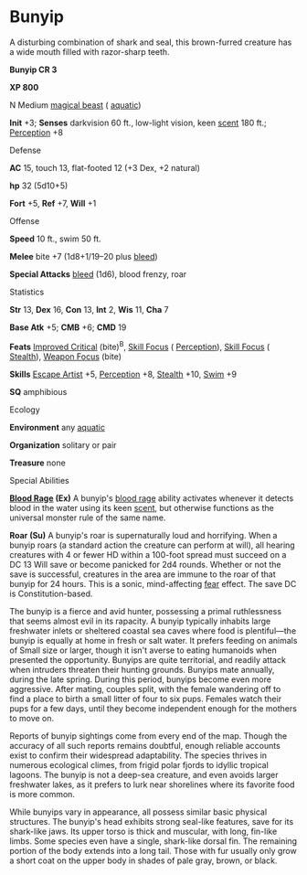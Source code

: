 # Bunyip

A disturbing combination of shark and seal, this brown-furred creature has a wide mouth filled with razor-sharp teeth.

**Bunyip CR 3**

**XP 800**

N Medium [magical beast](/pathfinderRPG/prd/monsters/creatureTypes.html#_magical-beast) ( [aquatic](/pathfinderRPG/prd/monsters/creatureTypes.html#_aquatic-subtype))

**Init** +3; **Senses** darkvision 60 ft., low-light vision, keen [scent](/pathfinderRPG/prd/monsters/universalMonsterRules.html#_scent) 180 ft.; [Perception](/pathfinderRPG/prd/additionalMonsters/../skills/perception.html#_perception) +8

Defense

**AC** 15, touch 13, flat-footed 12 (+3 Dex, +2 natural)

**hp** 32 (5d10+5)

**Fort** +5, **Ref** +7, **Will** +1

Offense

**Speed** 10 ft., swim 50 ft.

**Melee** bite +7 (1d8+1/19–20 plus [bleed](/pathfinderRPG/prd/monsters/universalMonsterRules.html#_bleed))

**Special Attacks** [bleed](/pathfinderRPG/prd/monsters/universalMonsterRules.html#_bleed) (1d6), blood frenzy, roar

Statistics

**Str** 13, **Dex** 16, **Con** 13, **Int** 2, **Wis** 11, **Cha** 7

**Base Atk** +5; **CMB** +6; **CMD** 19

**Feats** [Improved Critical](/pathfinderRPG/prd/additionalMonsters/../feats.html#_improved-critical) (bite)<sup>B</sup>, [Skill Focus](/pathfinderRPG/prd/additionalMonsters/../feats.html#_skill-focus) ( [Perception](/pathfinderRPG/prd/additionalMonsters/../skills/perception.html#_perception)), [Skill Focus](/pathfinderRPG/prd/additionalMonsters/../feats.html#_skill-focus) ( [Stealth](/pathfinderRPG/prd/additionalMonsters/../skills/stealth.html#_stealth)), [Weapon Focus](/pathfinderRPG/prd/additionalMonsters/../feats.html#_weapon-focus) (bite)

**Skills** [Escape Artist](/pathfinderRPG/prd/additionalMonsters/../skills/escapeArtist.html#_escape-artist) +5, [Perception](/pathfinderRPG/prd/additionalMonsters/../skills/perception.html#_perception) +8, [Stealth](/pathfinderRPG/prd/additionalMonsters/../skills/stealth.html#_stealth) +10, [Swim](/pathfinderRPG/prd/additionalMonsters/../skills/swim.html#_swim) +9

**SQ** amphibious

Ecology

**Environment** any [aquatic](/pathfinderRPG/prd/monsters/creatureTypes.html#_aquatic-subtype)

**Organization** solitary or pair

**Treasure** none

Special Abilities

**[Blood Rage](/pathfinderRPG/prd/monsters/universalMonsterRules.html#_blood-rage) (Ex)** A bunyip's [blood rage](/pathfinderRPG/prd/monsters/universalMonsterRules.html#_blood-rage) ability activates whenever it detects blood in the water using its keen [scent](/pathfinderRPG/prd/monsters/universalMonsterRules.html#_scent), but otherwise functions as the universal monster rule of the same name.

**Roar (Su)** A bunyip's roar is supernaturally loud and horrifying. When a bunyip roars (a standard action the creature can perform at will), all hearing creatures with 4 or fewer HD within a 100-foot spread must succeed on a DC 13 Will save or become panicked for 2d4 rounds. Whether or not the save is successful, creatures in the area are immune to the roar of that bunyip for 24 hours. This is a sonic, mind-affecting [fear](/pathfinderRPG/prd/monsters/universalMonsterRules.html#_fear-(su-or-sp)) effect. The save DC is Constitution-based.

The bunyip is a fierce and avid hunter, possessing a primal ruthlessness that seems almost evil in its rapacity. A bunyip typically inhabits large freshwater inlets or sheltered coastal sea caves where food is plentiful—the bunyip is equally at home in fresh or salt water. It prefers feeding on animals of Small size or larger, though it isn't averse to eating humanoids when presented the opportunity. Bunyips are quite territorial, and readily attack when intruders threaten their hunting grounds. Bunyips mate annually, during the late spring. During this period, bunyips become even more aggressive. After mating, couples split, with the female wandering off to find a place to birth a small litter of four to six pups. Females watch their pups for a few days, until they become independent enough for the mothers to move on.

Reports of bunyip sightings come from every end of the map. Though the accuracy of all such reports remains doubtful, enough reliable accounts exist to confirm their widespread adaptability. The species thrives in numerous ecological climes, from frigid polar fjords to idyllic tropical lagoons. The bunyip is not a deep-sea creature, and even avoids larger freshwater lakes, as it prefers to lurk near shorelines where its favorite food is more common.

While bunyips vary in appearance, all possess similar basic physical structures. The bunyip's head exhibits strong seal-like features, save for its shark-like jaws. Its upper torso is thick and muscular, with long, fin-like limbs. Some species even have a single, shark-like dorsal fin. The remaining portion of the body extends into a long tail. Those with fur usually only grow a short coat on the upper body in shades of pale gray, brown, or black.

